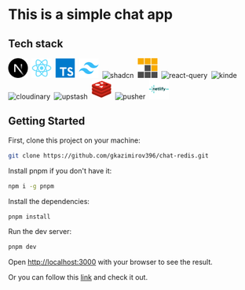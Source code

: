 # This is a simple chat app

## Tech stack

<div>
  <img src="https://github.com/devicons/devicon/blob/master/icons/nextjs/nextjs-original.svg" title="Next.js" alt="Next.js" width="40" height="40"/>&nbsp;
  <img src="https://github.com/devicons/devicon/blob/master/icons/react/react-original.svg" title="reactjs" alt="reactjs" width="40" height="40"/>&nbsp
  <img src="https://github.com/devicons/devicon/blob/master/icons/typescript/typescript-original.svg" title="typescript" alt="typescript" width="40" height="40"/>&nbsp;
  <img src="https://github.com/devicons/devicon/blob/master/icons/tailwindcss/tailwindcss-original.svg" title="tailwind" alt="tailwind" width="40" height="40"/>&nbsp
  <img src="https://ui.shadcn.com/apple-touch-icon.png" title="shadcn" alt="shadcn" width="40" height="40"/>&nbsp
  <img src="https://github.com/devicons/devicon/blob/master/icons/pnpm/pnpm-original.svg" title="pnpm" alt="pnpm" width="40" height="40"/>&nbsp
  <img src="https://miro.medium.com/v2/resize:fit:1400/1*elhu-42TzQEdsFjKDbQhhA.png" title="react-query" alt="react-query" width="40" height="40"/>&nbsp
  <img src="https://pbs.twimg.com/profile_images/1577508370189520896/zAvyayM9_400x400.jpg" title="kinde" alt="kinde" width="40" height="40"/>&nbsp
  <img src="https://logowik.com/content/uploads/images/cloudinary-icon8821.logowik.com.webp" title="cloudinary" alt="cloudinary" width="40" height="40"/>&nbsp;
  <img src="https://upstash.com/logo/upstash-icon-white-bg.png" title="upstash" alt="upstash" width="40" height="40"/>&nbsp;
  <img src="https://github.com/devicons/devicon/blob/master/icons/redis/redis-original.svg" title="redis" alt="redis" width="40" height="40"/>&nbsp;
  <img src="https://yt3.googleusercontent.com/ytc/AIdro_n1_FD5sHljIpTI26rcpoAAKl7aqevXCWS4BbTjDL_k2UQ=s900-c-k-c0x00ffffff-no-rj" title="pusher" alt="pusher" width="40" height="40"/>&nbsp;
  <img src="https://github.com/devicons/devicon/blob/master/icons/netlify/netlify-original-wordmark.svg" title="netlify" alt="netlify" width="40" height="40"/>&nbsp;
  
</div>

## Getting Started
First, clone this project on your machine:
```bash
git clone https://github.com/gkazimirov396/chat-redis.git
```
Install pnpm if you don't have it:
```bash
npm i -g pnpm
```
Install the dependencies:
```bash
pnpm install
```
Run the dev server:
```bash
pnpm dev
```
Open [http://localhost:3000](http://localhost:3000) with your browser to see the result.

Or you can follow this [link](https://chat-redis.netlify.app/) and check it out.
